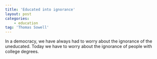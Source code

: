 ```yaml
---
title: 'Educated into ignorance'
layout: post
categories:
    - education
tag: 'Thomas Sowell'
---
```


In a democracy, we have always had to worry about the ignorance of the uneducated. Today we have to worry about the ignorance of people with college degrees.